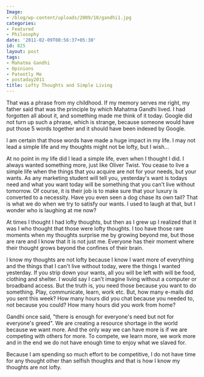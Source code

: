 ```yaml
---
Image:
- /blog/wp-content/uploads/2009/10/gandhi1.jpg
categories:
- Featured
- Philosophy
date: '2011-02-09T08:56:37+05:30'
id: 825
layout: post
tags:
- Mahatma Gandhi
- Opinions
- Patently Me
- postaday2011
title: Lofty Thoughts and Simple Living
---
```


That was a phrase from my childhood. If my memory serves me right, my father said that was the principle by which Mahatma Gandhi lived. I had forgotten all about it, and something made me think of it today. Google did not turn up such a phrase, which is strange, because someone would have put those 5 words together and it should have been indexed by Google.

I am certain that those words have made a huge impact in my life. I may not lead a simple life and my thoughts might not be lofty, but I wish...

At no point in my life did I lead a simple life, even when I thought I did. I always wanted something more, just like Oliver Twist. You cease to live a simple life when the things that you acquire are not for your needs, but your wants. As any marketing student will tell you, yesterday's want is todays need and what you want today will be something that you can't live without tomorrow. Of course, it is their job is to make sure that your luxury is converted to a necessity. Have you even seen a dog chase its own tail? That is what we do when we try to satisfy our wants. I used to laugh at that, but I wonder who is laughing at me now?

At times I thought I had lofty thoughts, but then as I grew up I realized that it was I who thought that those were lofty thoughts. I too have those rare moments when my thoughts surprise me by growing beyond me, but those are rare and I know that it is not just me. Everyone has their moment where their thought grows beyond the confines of their brain.

I know my thoughts are not lofty because I know I want more of everything and the things that I can't live without today, were the things I wanted yesterday. If you strip down your wants, all you will be left with will be food, clothing and shelter. I would say I can't imagine living without a computer or broadband access. But the truth is, you need those because you want to do something. Play, communicate, learn, work etc. But, how many e-mails did you sent this week? How many hours did you chat because you needed to, not because you could? How many hours did you work from home?

Gandhi once said, "there is enough for everyone's need but not for everyone's greed". We are creating a resource shortage in the world because we want more. And the only way we can have more is if we are competing with others for more. To compete, we learn more, we work more and in the end we do not have enough time to enjoy what we slaved for.

Because I am spending so much effort to be competitive, I do not have time for any thought other than selfish thoughts and that is how I know my thoughts are not lofty.
